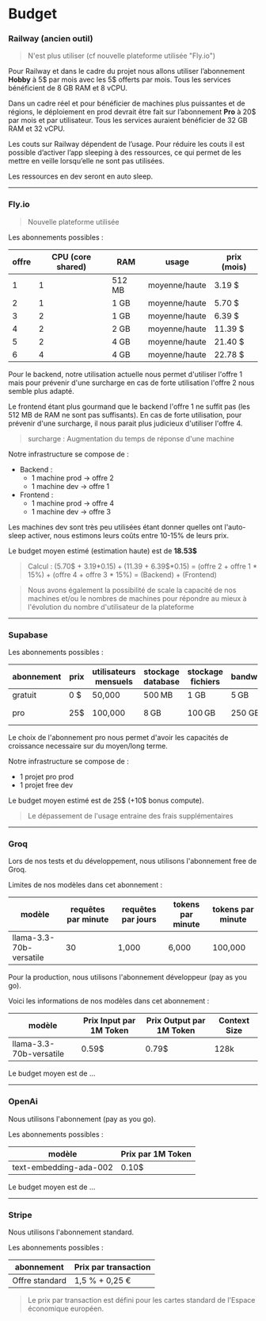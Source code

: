 # Budget

### **Railway (ancien outil)**

>N'est plus utiliser (cf nouvelle plateforme utilisée "Fly.io")

Pour Railway et dans le cadre du projet nous allons utiliser l’abonnement **Hobby** à 5$ par mois avec les 5$ offerts par mois. Tous les services bénéficient de 8 GB RAM et 8 vCPU.

Dans un cadre réel et pour bénéficier de machines plus puissantes et de régions, le déploiement en prod devrait être fait sur l’abonnement **Pro** à 20$ par mois et par utilisateur. Tous les services auraient bénéficier de 32 GB RAM et 32 vCPU.

Les couts sur Railway dépendent de l’usage. Pour réduire les couts il est possible d’activer l’app sleeping à des 
ressources, ce qui permet de les mettre en veille lorsqu’elle ne sont pas utilisées.

Les ressources en dev seront en auto sleep. 

---

### **Fly.io**

>Nouvelle plateforme utilisée 

Les abonnements possibles :

| offre | CPU (core shared) | RAM | usage | prix (mois)| 
| --- | --- | --- | --- | --- |
| 1 | 1 | 512 MB | moyenne/haute | 3.19 $ |
| 2 | 1 | 1 GB | moyenne/haute | 5.70 $ |
| 3 | 2 | 1 GB | moyenne/haute | 6.39 $ |
| 4 | 2 | 2 GB | moyenne/haute | 11.39 $ |
| 5 | 2 | 4 GB | moyenne/haute | 21.40 $ |
| 6 | 4 | 4 GB | moyenne/haute | 22.78 $ |

Pour le backend, notre utilisation actuelle nous permet d'utiliser l'offre 1 mais pour prévenir d'une surcharge en cas de forte utilisation l'offre 2 nous semble plus adapté.    

Le frontend étant plus gourmand que le backend l'offre 1 ne suffit pas (les 512 MB de RAM ne sont pas suffisants). En cas de forte utilisation, pour prévenir d'une surcharge, il nous parait plus judicieux d'utiliser l'offre 4.

> surcharge : Augmentation du temps de réponse d'une machine 

Notre infrastructure se compose de :
- Backend :
    - 1 machine prod -> offre 2
    - 1 machine dev -> offre 1
- Frontend :
    - 1 machine prod -> offre 4
    - 1 machine dev -> offre 3

Les machines dev sont très peu utilisées étant donner quelles ont l'auto-sleep activer, nous estimons leurs coûts entre 10-15% de leurs prix.

Le budget moyen estimé (estimation haute) est de **18.53$**

>Calcul : 
(5.70$ + 3.19$*0.15) + (11.39$ + 6.39$*0.15) = (offre 2 + offre 1 * 15%) + (offre 4 + offre 3 * 15%) = (Backend) + (Frontend)


> Nous avons également la possibilité de scale la capacité de nos machines et/ou le nombres de machines pour répondre au mieux à l'évolution du nombre d'utilisateur de la plateforme 

---

### **Supabase**

Les abonnements possibles :

| abonnement | prix | utilisateurs mensuels | stockage database | stockage fichiers | bandwidth | Backup journaliers | Bonus
| --- | --- | --- | --- | --- | --- | --- | --- |
| gratuit | 0 $ | 50,000 | 500 MB | 1 GB | 5 GB | non | 0
| pro | 25$ | 100,000 | 8 GB | 100 GB | 250 GB | oui | 10$ compute

Le choix de l'abonnement pro nous permet d'avoir les capacités de croissance necessaire sur du moyen/long terme.

Notre infrastructure se compose de :
- 1 projet pro prod
- 1 projet free dev

Le budget moyen estimé est de 25$ (+10$ bonus compute).

> Le dépassement de l'usage entraine des frais supplémentaires

---

### **Groq**

Lors de nos tests et du développement, nous utilisons l'abonnement free de Groq.

Limites de nos modèles dans cet abonnement :

| modèle | requêtes par minute | requêtes par jours | tokens par minute | tokens par minute |
| --- | --- | --- | --- |  --- |
| llama-3.3-70b-versatile | 30 | 1,000 | 6,000 | 100,000 |

Pour la production, nous utilisons l'abonnement  développeur (pay as you go).

Voici les informations de nos modèles dans cet abonnement :

| modèle | Prix Input par 1M Token | Prix Output par 1M Token | Context Size
| --- | --- | --- | ---  |
| llama-3.3-70b-versatile | 0.59$ | 0.79$ | 128k

Le budget moyen est de ...

---

### **OpenAi**

Nous utilisons l'abonnement (pay as you go).

Les abonnements possibles :

| modèle | Prix par 1M Token |
| --- | --- |
| text-embedding-ada-002 | 0.10$ |

Le budget moyen est de ...

---

### **Stripe**

Nous utilisons l'abonnement standard.

Les abonnements possibles :

| abonnement | Prix par transaction |
| --- | --- |
| Offre standard | 1,5 % + 0,25 € |

> Le prix par transaction est défini pour les cartes standard de l'Espace économique européen.